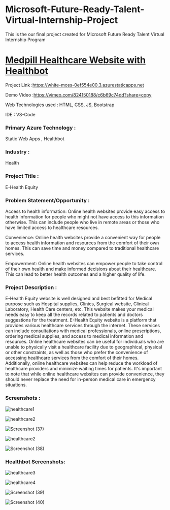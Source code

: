 # Microsoft-Future-Ready-Talent-Virtual-Internship-Project

This is the our final project created for Microsoft Future Ready Talent Virtual Internship Program

# [Medpill Healthcare Website with Healthbot](https://white-moss-0ef554e00.3.azurestaticapps.net)

Project Link :https://white-moss-0ef554e00.3.azurestaticapps.net

Demo Video :https://vimeo.com/824150188/c6b69c74dd?share=copy

Web Technologies used : HTML, CSS, JS, Bootstrap

IDE : VS-Code

### Primary Azure Technology :
Static Web Apps , Healthbot

### Industry :
Health

### Project Title :
E-Health Equity

### Problem Statement/Opportunity :
Access to health information: Online health websites provide easy access to health information for people who might not have access to this information otherwise. This can include people who live in remote areas or those who have limited access to healthcare resources.

Convenience: Online health websites provide a convenient way for people to access health information and resources from the comfort of their own homes. This can save time and money compared to traditional healthcare services.

Empowerment: Online health websites can empower people to take control of their own health and make informed decisions about their healthcare. This can lead to better health outcomes and a higher quality of life.

### Project Description :
E-Health Equity website is well designed and best befitted for Medical purpose such as Hospital supplies, Clinics, Surgical website, Clinical Laboratory, Health Care centers, etc.
This website makes your medical needs easy to keep all the records related to patients and doctors suggestions for the treatment.
E-Health Equity website is a platform that provides various healthcare services through the internet. These services can include consultations with medical professionals, online prescriptions, ordering medical supplies, and access to medical information and resources. Online healthcare websites can be useful for individuals who are unable to physically visit a healthcare facility due to geographical, physical or other constraints, as well as those who prefer the convenience of accessing healthcare services from the comfort of their homes. Additionally, online healthcare websites can help reduce the workload of healthcare providers and minimize waiting times for patients. It's important to note that while online healthcare websites can provide convenience, they should never replace the need for in-person medical care in emergency situations.


### Screenshots :
![healthcare1](https://github.com/kriti8303/Microsoft-Virtual-Internship-Project/assets/86372176/4c3b2a73-6af4-4839-8b0d-aa8328382a07)

![healthcare2](https://github.com/kriti8303/Microsoft-Virtual-Internship-Project/assets/86372176/281b7651-1c1f-4c13-8f81-85143c58bb9b)

![Screenshot (37)](https://user-images.githubusercontent.com/93502957/236379219-255cc6e9-e57a-414b-a683-dd423034bb65.png)

![healthcare2](https://github.com/kriti8303/Microsoft-Virtual-Internship-Project/assets/86372176/281b7651-1c1f-4c13-8f81-85143c58bb9b)

![Screenshot (38)](https://user-images.githubusercontent.com/93502957/236379238-8fda38a9-e57f-4694-bad9-6b023c3d2006.png)

### Healthbot Screenshots:
![healthcare3](https://github.com/kriti8303/Microsoft-Virtual-Internship-Project/assets/86372176/06979faa-5b11-4b9b-8f75-f718b7c8ab7f)

![healthcare4](https://github.com/kriti8303/Microsoft-Virtual-Internship-Project/assets/86372176/a7a92790-56fa-4323-b3c5-787ab0b8d4e0)


![Screenshot (39)](https://user-images.githubusercontent.com/93502957/236379293-afbfcdaa-32f8-45e8-9c62-ae30db806dfe.png)

![Screenshot (40)](https://user-images.githubusercontent.com/93502957/236379307-1964aa6b-35dd-4deb-9495-85d2543bb71f.png)



